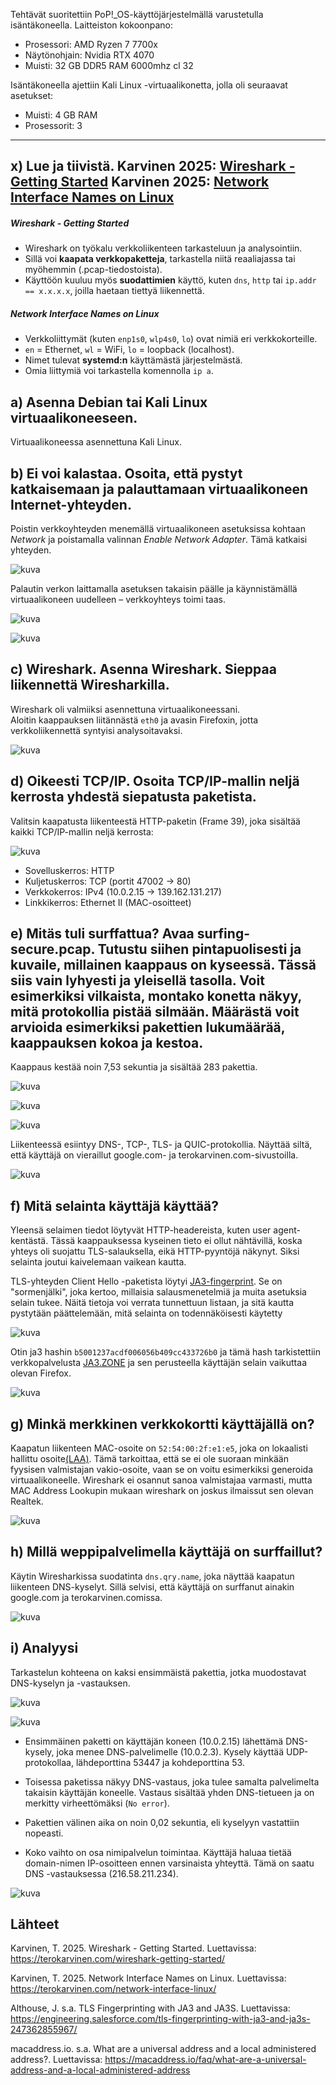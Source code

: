 Tehtävät suoritettiin PoP!_OS-käyttöjärjestelmällä varustetulla isäntäkoneella. Laitteiston kokoonpano:

- Prosessori: AMD Ryzen 7 7700x
- Näytönohjain: Nvidia RTX 4070
- Muisti: 32 GB DDR5 RAM 6000mhz cl 32

Isäntäkoneella ajettiin Kali Linux -virtuaalikonetta, jolla oli seuraavat asetukset:

- Muisti: 4 GB RAM
- Prosessorit: 3
_______


## x) Lue ja tiivistä. Karvinen 2025: [Wireshark - Getting Started](https://terokarvinen.com/wireshark-getting-started/) Karvinen 2025: [Network Interface Names on Linux](https://terokarvinen.com/network-interface-linux/)

##### Wireshark - Getting Started

- Wireshark on työkalu verkkoliikenteen tarkasteluun ja analysointiin.
- Sillä voi **kaapata verkkopaketteja**, tarkastella niitä reaaliajassa tai myöhemmin (.pcap-tiedostoista).
- Käyttöön kuuluu myös **suodattimien** käyttö, kuten `dns`, `http` tai `ip.addr == x.x.x.x`, joilla haetaan tiettyä liikennettä.

##### Network Interface Names on Linux

- Verkkoliittymät (kuten `enp1s0`, `wlp4s0`, `lo`) ovat nimiä eri verkkokorteille.
- `en` = Ethernet, `wl` = WiFi, `lo` = loopback (localhost).
- Nimet tulevat **systemd:n** käyttämästä järjestelmästä.
- Omia liittymiä voi tarkastella komennolla `ip a`.

## a) Asenna Debian tai Kali Linux virtuaalikoneeseen.
Virtuaalikoneessa asennettuna Kali Linux.

## b) Ei voi kalastaa. Osoita, että pystyt katkaisemaan ja palauttamaan virtuaalikoneen Internet-yhteyden.

Poistin verkkoyhteyden menemällä virtuaalikoneen asetuksissa kohtaan _Network_ ja poistamalla valinnan _Enable Network Adapter_. Tämä katkaisi yhteyden.  

![kuva](images/h1/1.png)

Palautin verkon laittamalla asetuksen takaisin päälle ja käynnistämällä virtuaalikoneen uudelleen – verkkoyhteys toimi taas.

![kuva](images/h1/2.png)

![kuva](images/h1/3.png)

## c) Wireshark. Asenna Wireshark. Sieppaa liikennettä Wiresharkilla.

Wireshark oli valmiiksi asennettuna virtuaalikoneessani.  
Aloitin kaappauksen liitännästä `eth0` ja avasin Firefoxin, jotta verkkoliikennettä syntyisi analysoitavaksi.

![kuva](images/h1/4.png)

## d) Oikeesti TCP/IP. Osoita TCP/IP-mallin neljä kerrosta yhdestä siepatusta paketista.

Valitsin kaapatusta liikenteestä HTTP-paketin (Frame 39), joka sisältää kaikki TCP/IP-mallin neljä kerrosta:

![kuva](images/h1/5.png)

- Sovelluskerros: HTTP
- Kuljetuskerros: TCP (portit 47002 → 80)
- Verkkokerros: IPv4 (10.0.2.15 → 139.162.131.217)
- Linkkikerros: Ethernet II (MAC-osoitteet)

## e) Mitäs tuli surffattua? Avaa surfing-secure.pcap. Tutustu siihen pintapuolisesti ja kuvaile, millainen kaappaus on kyseessä. Tässä siis vain lyhyesti ja yleisellä tasolla. Voit esimerkiksi vilkaista, montako konetta näkyy, mitä protokollia pistää silmään. Määrästä voit arvioida esimerkiksi pakettien lukumäärää, kaappauksen kokoa ja kestoa.

Kaappaus kestää noin 7,53 sekuntia ja sisältää 283 pakettia. 

![kuva](images/h1/6.png)

![kuva](images/h1/7.png)

![kuva](images/h1/9.png)

Liikenteessä esiintyy DNS-, TCP-, TLS- ja QUIC-protokollia. Näyttää siltä, että käyttäjä on vieraillut google.com- ja terokarvinen.com-sivustoilla.

![kuva](images/h1/8.png)

## f) Mitä selainta käyttäjä käyttää?

Yleensä selaimen tiedot löytyvät HTTP-headereista, kuten user agent-kentästä. Tässä kaappauksessa kyseinen tieto ei ollut nähtävillä, koska yhteys oli suojattu TLS-salauksella, eikä HTTP-pyyntöjä näkynyt. Siksi selainta joutui kaivelemaan vaikean kautta.

TLS-yhteyden Client Hello -paketista löytyi [JA3-fingerprint](https://engineering.salesforce.com/tls-fingerprinting-with-ja3-and-ja3s-247362855967/). Se on "sormenjälki", joka kertoo, millaisia salausmenetelmiä ja muita asetuksia selain tukee. Näitä tietoja voi verrata tunnettuun listaan, ja sitä kautta pystytään päättelemään, mitä selainta on todennäköisesti käytetty

![kuva](images/h1/10.png)

Otin ja3 hashin `b5001237acdf006056b409cc433726b0` ja tämä hash tarkistettiin verkkopalvelusta  [JA3.ZONE](https://ja3.zone/) ja sen perusteella käyttäjän selain vaikuttaa olevan Firefox.

![kuva](images/h1/11.png)

## g) Minkä merkkinen verkkokortti käyttäjällä on?

Kaapatun liikenteen MAC-osoite on `52:54:00:2f:e1:e5`, joka on lokaalisti hallittu osoite[(LAA)](https://macaddress.io/faq/what-are-a-universal-address-and-a-local-administered-address). Tämä tarkoittaa, että se ei ole suoraan minkään fyysisen valmistajan vakio-osoite, vaan se on voitu esimerkiksi generoida virtuaalikoneelle. 
Wireshark ei osannut sanoa valmistajaa varmasti, mutta MAC Address Lookupin mukaan wireshark on joskus ilmaissut sen olevan Realtek. 

![kuva](images/h1/12.png)

## h) Millä weppipalvelimella käyttäjä on surffaillut?
Käytin Wiresharkissa suodatinta `dns.qry.name`, joka näyttää kaapatun liikenteen DNS-kyselyt. Sillä selvisi, että käyttäjä on surffanut ainakin google.com ja terokarvinen.comissa.

![kuva](images/h1/13.png)

## i) Analyysi

Tarkastelun kohteena on kaksi ensimmäistä pakettia, jotka muodostavat DNS-kyselyn ja -vastauksen.

![kuva](images/h1/14.png)

![kuva](images/h1/15.png)

- Ensimmäinen paketti on käyttäjän koneen (10.0.2.15) lähettämä DNS-kysely, joka menee DNS-palvelimelle (10.0.2.3). Kysely käyttää UDP-protokollaa, lähdeporttina 53447 ja kohdeporttina 53. 

- Toisessa paketissa näkyy DNS-vastaus, joka tulee samalta palvelimelta takaisin käyttäjän koneelle. Vastaus sisältää yhden DNS-tietueen ja on merkitty virheettömäksi (`No error`).

- Pakettien välinen aika on noin 0,02 sekuntia, eli kyselyyn vastattiin nopeasti.

- Koko vaihto on osa nimipalvelun toimintaa. Käyttäjä haluaa tietää domain-nimen IP-osoitteen ennen varsinaista yhteyttä. Tämä on saatu DNS -vastauksessa (216.58.211.234).

![kuva](images/h1/16.png)
  

## Lähteet

Karvinen, T. 2025. Wireshark - Getting Started. Luettavissa: https://terokarvinen.com/wireshark-getting-started/

Karvinen, T. 2025. Network Interface Names on Linux. Luettavissa: https://terokarvinen.com/network-interface-linux/

Althouse, J. s.a. TLS Fingerprinting with JA3 and JA3S. Luettavissa: https://engineering.salesforce.com/tls-fingerprinting-with-ja3-and-ja3s-247362855967/

macaddress.io. s.a. What are a universal address and a local administered address?. Luettavissa: https://macaddress.io/faq/what-are-a-universal-address-and-a-local-administered-address

